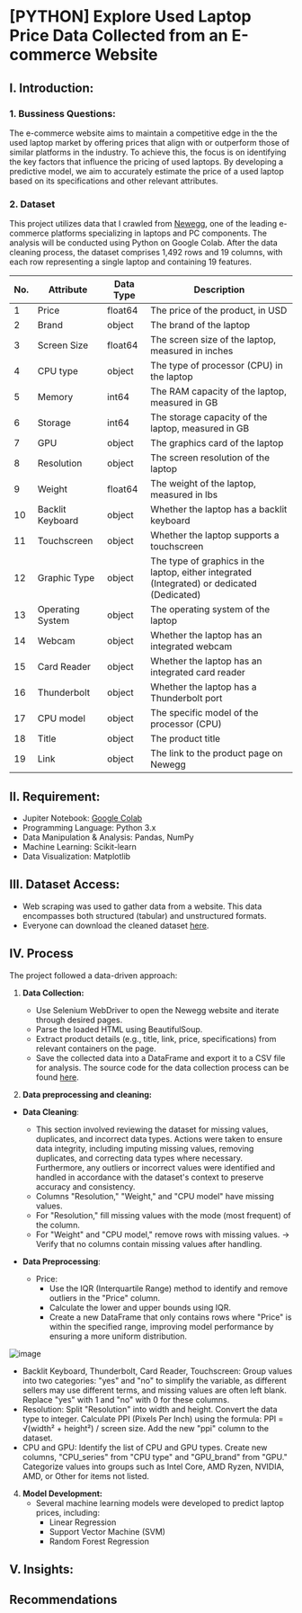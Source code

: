 # [PYTHON] Explore Used Laptop Price Data Collected from an E-commerce Website


## I. Introduction:
### 1. Bussiness Questions:
The e-commerce website aims to maintain a competitive edge in the the used laptop market by offering prices that align with or outperform those of similar platforms in the industry. To achieve this, the focus is on identifying the key factors that influence the pricing of used laptops. By developing a predictive model, we aim to accurately estimate the price of a used laptop based on its specifications and other relevant attributes.

### 2. Dataset
This project utilizes data that I crawled from [Newegg](https://www.newegg.com/), one of the leading e-commerce platforms specializing in laptops and PC components. The analysis will be conducted using Python on Google Colab. After the data cleaning process, the dataset comprises 1,492 rows and 19 columns, with each row representing a single laptop and containing 19 features.

| **No.** | **Attribute**         | **Data Type** | **Description**                                                                                    |
|---------|-----------------------|---------------|----------------------------------------------------------------------------------------------------|
| 1       | Price                 | float64       | The price of the product, in USD                                                                   |
| 2       | Brand                 | object        | The brand of the laptop                                                                            |
| 3       | Screen Size           | float64       | The screen size of the laptop, measured in inches                                                  |
| 4       | CPU type              | object        | The type of processor (CPU) in the laptop                                                          |
| 5       | Memory                | int64         | The RAM capacity of the laptop, measured in GB                                                     |
| 6       | Storage               | int64         | The storage capacity of the laptop, measured in GB                                                 |
| 7       | GPU                   | object        | The graphics card of the laptop                                                                    |
| 8       | Resolution            | object        | The screen resolution of the laptop                                                                |
| 9       | Weight                | float64       | The weight of the laptop, measured in lbs                                                          |
| 10      | Backlit Keyboard      | object        | Whether the laptop has a backlit keyboard                                                          |
| 11      | Touchscreen           | object        | Whether the laptop supports a touchscreen                                                          |
| 12      | Graphic Type          | object        | The type of graphics in the laptop, either integrated (Integrated) or dedicated (Dedicated)        |
| 13      | Operating System      | object        | The operating system of the laptop                                                                 |
| 14      | Webcam                | object        | Whether the laptop has an integrated webcam                                                        |
| 15      | Card Reader           | object        | Whether the laptop has an integrated card reader                                                   |
| 16      | Thunderbolt           | object        | Whether the laptop has a Thunderbolt port                                                          |
| 17      | CPU model             | object        | The specific model of the processor (CPU)                                                          |
| 18      | Title                 | object        | The product title                                                                                  |
| 19      | Link                  | object        | The link to the product page on Newegg                                                             |

## II. Requirement:
* Jupiter Notebook: [Google Colab](https://colab.research.google.com/)
* Programming Language: Python 3.x
* Data Manipulation & Analysis: Pandas, NumPy
* Machine Learning: Scikit-learn
* Data Visualization: Matplotlib

## III. Dataset Access:
* Web scraping was used to gather data from a website. This data encompasses both structured (tabular) and unstructured formats.
* Everyone can download the cleaned dataset [here](https://github.com/congthinh2132/Analyze_and_Predict_the_price_of_used_laptop/blob/main/cleaned_dataset.csv).

## IV. Process

The project followed a data-driven approach:
1. **Data Collection:**
   * Use Selenium WebDriver to open the Newegg website and iterate through desired pages.
   * Parse the loaded HTML using BeautifulSoup.
   * Extract product details (e.g., title, link, price, specifications) from relevant containers on the page.
   * Save the collected data into a DataFrame and export it to a CSV file for analysis.
The source code for the data collection process can be found [here](https://github.com/congthinh2132/Analyze_and_Predict_the_price_of_used_laptop/blob/main/source/CrawlData.ipynb).

2. **Data preprocessing and cleaning:**
* **Data Cleaning**:
   * This section involved reviewing the dataset for missing values, duplicates, and incorrect data types. Actions were taken to ensure data integrity, including imputing missing values, removing duplicates, and correcting data types where necessary. Furthermore, any outliers or incorrect values were identified and handled in accordance with the dataset's context to preserve accuracy and consistency.
   * Columns "Resolution," "Weight," and "CPU model" have missing values.
   * For "Resolution," fill missing values with the mode (most frequent) of the column.
   * For "Weight" and "CPU model," remove rows with missing values.
-> Verify that no columns contain missing values after handling.

* **Data Preprocessing**:
   * Price:
      * Use the IQR (Interquartile Range) method to identify and remove outliers in the "Price" column.
      * Calculate the lower and upper bounds using IQR.
      * Create a new DataFrame that only contains rows where "Price" is within the specified range, improving model performance by ensuring a more uniform distribution.
   
![image](https://github.com/user-attachments/assets/41653e92-e189-48d6-b956-91db9db338e2)

   * Backlit Keyboard, Thunderbolt, Card Reader, Touchscreen:
      Group values into two categories: "yes" and "no" to simplify the variable, as different sellers may use different terms, and missing values are often left blank.
      Replace "yes" with 1 and "no" with 0 for these columns.
   * Resolution:
      Split "Resolution" into width and height.
      Convert the data type to integer.
      Calculate PPI (Pixels Per Inch) using the formula:
      PPI = √(width² + height²) / screen size.
      Add the new "ppi" column to the dataset.
   * CPU and GPU:
      Identify the list of CPU and GPU types.
      Create new columns, "CPU_series" from "CPU type" and "GPU_brand" from "GPU."
      Categorize values into groups such as Intel Core, AMD Ryzen, NVIDIA, AMD, or Other for items not listed.


4. **Model Development:**
    * Several machine learning models were developed to predict laptop prices, including:
        * Linear Regression
        * Support Vector Machine (SVM)
        * Random Forest Regression
     
## V. Insights:

## Recommendations


